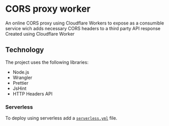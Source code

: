 # CORS proxy worker
An online CORS proxy using Cloudflare Workers to expose as a consumible service wich adds necessary CORS headers to a third party API response
Created using Cloudflare Worker 

## Technology
The project uses the following libraries:

* Node.js
* Wrangler
* Prettier
* JsHint
* HTTP Headers API

### Serverless

To deploy using serverless add a [`serverless.yml`](https://serverless.com/framework/docs/providers/cloudflare/) file.

